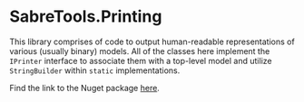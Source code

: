 # SabreTools.Printing

This library comprises of code to output human-readable representations of various (usually binary) models. All of the classes here implement the `IPrinter` interface to associate them with a top-level model and utilize `StringBuilder` within `static` implementations.

Find the link to the Nuget package [here](https://www.nuget.org/packages/SabreTools.Printing).

